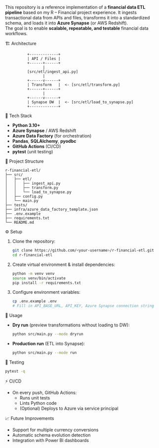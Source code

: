 This repository is a reference implementation of a **financial data ETL pipeline** based on my R – Financial project experience. It ingests transactional data from APIs and files, transforms it into a standardized schema, and loads it into **Azure Synapse** (or AWS Redshift).  
The goal is to enable **scalable, repeatable, and testable** financial data workflows.

🏗 Architecture
```
          +-------------+
          | API / Files |
          +------+------+ 
                 |
          [src/etl/ingest_api.py]
                 |
          +------v------+
          | Transform   |  <- [src/etl/transform.py]
          +------+------+ 
                 |
          +------v------+
          | Synapse DW  |  <- [src/etl/load_to_synapse.py]
          +-------------+
```

🔧 Tech Stack
- **Python 3.10+**
- **Azure Synapse** / AWS Redshift
- **Azure Data Factory** (for orchestration)
- **Pandas**, **SQLAlchemy**, **pyodbc**
- **GitHub Actions** (CI/CD)
- **pytest** (unit testing)

📂 Project Structure
```
r-financial-etl/
├── src/
│   ├── etl/
│   │   ├── ingest_api.py
│   │   ├── transform.py
│   │   └── load_to_synapse.py
│   ├── config.py
│   └── main.py
├── tests/
├── infra/azure_data_factory_template.json
├── .env.example
├── requirements.txt
└── README.md
```

⚙️ Setup
1. Clone the repository:
   ```bash
   git clone https://github.com/<your-username>/r-financial-etl.git
   cd r-financial-etl
   ```
2. Create virtual environment & install dependencies:
   ```bash
   python -m venv venv
   source venv/bin/activate
   pip install -r requirements.txt
   ```
3. Configure environment variables:
   ```bash
   cp .env.example .env
   # Fill in API_BASE_URL, API_KEY, Azure Synapse connection string
   ```

🚀 Usage
- **Dry run** (preview transformations without loading to DW):
  ```bash
  python src/main.py --mode dryrun
  ```
- **Production run** (ETL into Synapse):
  ```bash
  python src/main.py --mode run
  ```

🧪 Testing
```bash
pytest -q
```

⚡ CI/CD
- On every push, GitHub Actions:
  - Runs unit tests
  - Lints Python code
  - (Optional) Deploys to Azure via service principal

📈 Future Improvements
- Support for multiple currency conversions
- Automatic schema evolution detection
- Integration with Power BI dashboards
